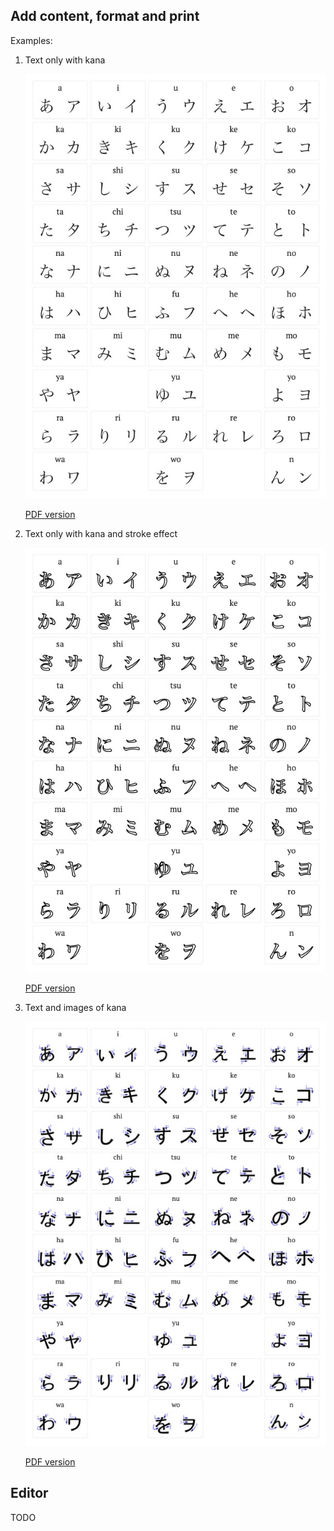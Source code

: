 ## Add content, format and print

Examples:

1. Text only with kana
   
    ![Image](./resources/kana.jpg)

    [PDF version](./resources/kana.pdf)


2. Text only with kana and stroke effect

   ![Image](./resources/kana-stroke.jpg)

   [PDF version](./resources/kana-stroke.pdf)


3. Text and images of kana
   
    ![Image](./resources/kana-wiki.jpg)

   [PDF version](./resources/kana-wiki.pdf)


## Editor

TODO
